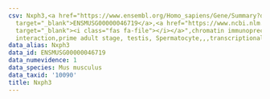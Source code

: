```yaml
---
csv: Nxph3,<a href="https://www.ensembl.org/Homo_sapiens/Gene/Summary?db=core;g=ENSMUSG00000046719"
  target="_blank">ENSMUSG00000046719</a>,<a href="https://www.ncbi.nlm.nih.gov/pubmed/25450459"
  target="_blank"><i class="fas fa-file"></i></a>",chromatin immunoprecipitation assay,direct
  interaction,prime adult stage, testis, Spermatocyte,,,transcriptional regulation,
data_alias: Nxph3
data_id: ENSMUSG00000046719
data_numevidence: 1
data_species: Mus musculus
data_taxid: '10090'
title: Nxph3
---
```

